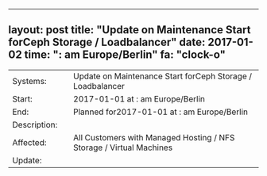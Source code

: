 --- 
 layout: post 
 title: "Update on Maintenance Start forCeph Storage / Loadbalancer" 
 date: 2017-01-02 
 time: ": am Europe/Berlin" 
 fa: "clock-o" 
 --- 
 |                   |   |                                                                      | 
 |-------------------|---|----------------------------------------------------------------------| 
 | Systems:          |   | Update on Maintenance Start forCeph Storage / Loadbalancer| 
 | Start:            |   | 2017-01-01 at : am Europe/Berlin | 
 | End:              |   | Planned for2017-01-01 at : am  Europe/Berlin | 
 | Description:      |   | | 
 | Affected:         |   | All Customers with Managed Hosting / NFS Storage / Virtual Machines | 
 | Update:			  |   |  | 
